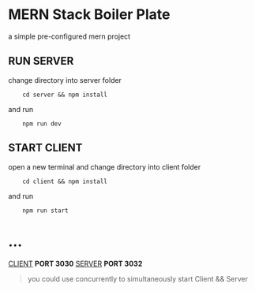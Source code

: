 # MERN Stack Boiler Plate

a simple pre-configured mern project

## RUN SERVER

change directory into server folder

```
	cd server && npm install
```

and run 

```
 	npm run dev
```

## START CLIENT

open a new terminal and change directory into client folder

```
	cd client && npm install
```
and run

```	
	npm run start
```

# ...

[CLIENT](http://localhost:3030) **PORT 3030**
[SERVER](http://localhost:3032) **PORT 3032**

>you could use concurrently to simultaneously start Client && Server